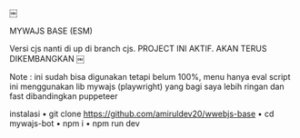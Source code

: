 ￼

MYWAJS BASE (ESM)

Versi cjs nanti di up di branch cjs. PROJECT INI AKTIF. AKAN TERUS DIKEMBANGKAN
￼

Note : ini sudah bisa digunakan tetapi belum 100%, menu hanya eval script ini menggunakan lib mywajs (playwright) yang bagi saya lebih ringan dan fast dibandingkan puppeteer

instalasi
• git clone https://github.com/amiruldev20/wwebjs-base
• cd mywajs-bot
• npm i
• npm run dev

